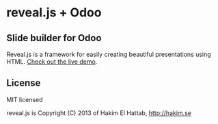 # reveal.js + Odoo

## Slide builder for Odoo

Reveal.js is a framework for easily creating beautiful presentations using HTML. [Check out the live demo](http://lab.hakim.se/reveal-js/).

## License

MIT licensed

reveal.js is Copyright (C) 2013 of Hakim El Hattab, http://hakim.se

